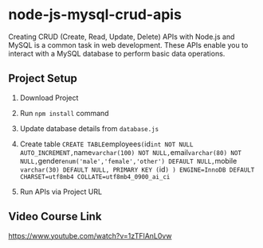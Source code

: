 # node-js-mysql-crud-apis
Creating CRUD (Create, Read, Update, Delete) APIs with Node.js and MySQL is a common task in web development. These APIs enable you to interact with a MySQL database to perform basic data operations.

## Project Setup

1. Download Project
2. Run `npm install` command
3. Update database details from `database.js`
4. Create table 
`
   CREATE TABLE `employees` (
   `id` int NOT NULL AUTO_INCREMENT,
   `name` varchar(100) NOT NULL,
   `email` varchar(80) NOT NULL,
   `gender` enum('male','female','other') DEFAULT NULL,
   `mobile` varchar(30) DEFAULT NULL,
   PRIMARY KEY (`id`)
  ) ENGINE=InnoDB DEFAULT CHARSET=utf8mb4 COLLATE=utf8mb4_0900_ai_ci
   `

6. Run APIs via Project URL

## Video Course Link
https://www.youtube.com/watch?v=1zTFlAnL0vw
